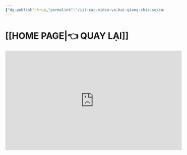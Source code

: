 ```yaml
---
{"dg-publish":true,"permalink":"/iii-cac-video-va-bai-giang-chia-se/cach-thay-icon-banner-sieu-nhanh-bang-commader-va-image-inserter/","dgPassFrontmatter":true,"noteIcon":"1","created":"","updated":""}
---
```



# [[HOME PAGE\|👈 QUAY LẠI]]

<iframe width="560" height="315" src="https://www.youtube.com/embed/nvQqrx8tXek" title="YouTube video player" frameborder="0" allow="accelerometer; autoplay; clipboard-write; encrypted-media; gyroscope; picture-in-picture; web-share" allowfullscreen></iframe>